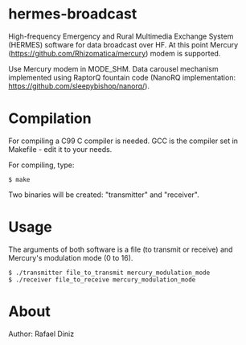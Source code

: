 # hermes-broadcast

High-frequency Emergency and Rural Multimedia Exchange System (HERMES) software for data broadcast over HF. At this point Mercury (https://github.com/Rhizomatica/mercury) modem is supported.

Use Mercury modem in MODE_SHM. Data carousel mechanism implemented using RaptorQ fountain code (NanoRQ implementation: https://github.com/sleepybishop/nanorq/).

# Compilation

For compiling a C99 C compiler is needed. GCC is the compiler set in Makefile - edit it to your needs. 

For compiling, type:

```
$ make
```

Two binaries will be created: "transmitter" and "receiver".

# Usage

The arguments of both software is a file (to transmit or receive) and Mercury's modulation mode (0 to 16).

```
$ ./transmitter file_to_transmit mercury_modulation_mode
$ ./receiver file_to_receive mercury_modulation_mode
```

# About

Author: Rafael Diniz
